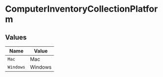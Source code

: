 # ComputerInventoryCollectionPlatform


## Values

| Name      | Value     |
| --------- | --------- |
| `Mac`     | Mac       |
| `Windows` | Windows   |
